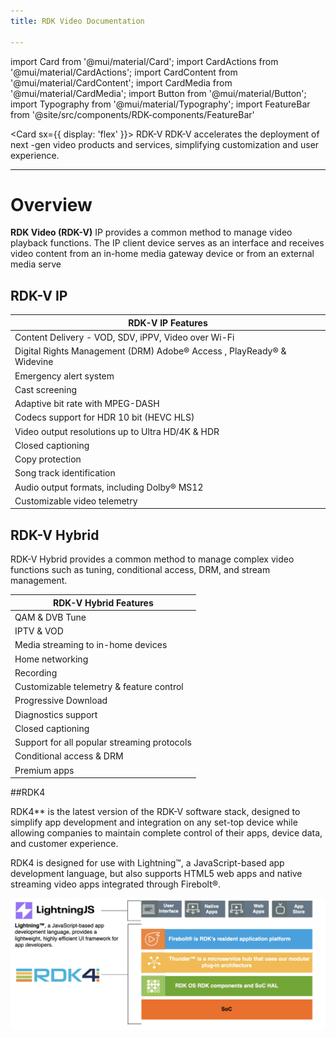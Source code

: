 ```yaml
---
title: RDK Video Documentation

---
```


<!-- External component -->
import Card from '@mui/material/Card';
import CardActions from '@mui/material/CardActions';
import CardContent from '@mui/material/CardContent';
import CardMedia from '@mui/material/CardMedia';
import Button from '@mui/material/Button';
import Typography from '@mui/material/Typography';
import FeatureBar from '@site/src/components/RDK-components/FeatureBar'

<Card sx={{ display: 'flex' }}>
      <CardMedia
        component="img"
        height="240"
        image="https://source.unsplash.com/random?video"
      />
      <CardContent>
        <Typography gutterBottom variant="h5" component="div">
          RDK-V
        </Typography>
        <Typography variant="body2" color="text.secondary">
          RDK-V accelerates the deployment of next -gen video products and services, simplifying customization and user experience.
        </Typography>
      </CardContent>
</Card>

---



# Overview

**RDK Video (RDK-V)** IP provides a common method to manage video playback functions. The IP client device serves as an interface and receives video content from an in-home media gateway device or from an external media serve

## RDK-V IP

| **RDK-V IP Features**                                        |
| ------------------------------------------------------------ |
| Content  Delivery - VOD, SDV, iPPV, Video over Wi-Fi         |
| Digital Rights Management  (DRM)   Adobe® Access , PlayReady® & Widevine |
| Emergency alert system                                       |
| Cast screening                                               |
| Adaptive bit rate with MPEG-DASH                             |
| Codecs support for HDR 10 bit  (HEVC HLS)                    |
| Video output resolutions up to  Ultra HD/4K & HDR            |
| Closed captioning                                            |
| Copy protection                                              |
| Song track identification                                    |
| Audio output formats, including  Dolby® MS12                 |
| Customizable video telemetry                                 |

## RDK-V Hybrid

RDK-V Hybrid provides a common method to manage complex video functions such as tuning, conditional access, DRM, and stream management.

| RDK-V Hybrid Features                        |
| -------------------------------------------- |
| QAM & DVB  Tune                              |
| IPTV & VOD                                   |
| Media streaming to in-home devices           |
| Home networking                              |
| Recording                                    |
| Customizable telemetry &  feature control    |
| Progressive Download                         |
| Diagnostics support                          |
| Closed captioning                            |
| Support for all popular streaming  protocols |
| Conditional access & DRM                     |
| Premium apps                                 |

##RDK4

RDK4** is the latest version of the RDK-V software stack, designed to simplify app development and integration on any set-top device while allowing companies to maintain complete control of their apps, device data, and customer experience.

RDK4 is designed for use with Lightning™, a JavaScript-based app development language, but also supports HTML5 web apps and native streaming video apps integrated through Firebolt®.

![RDK](images/RDK-img1.jpg)

<FeatureBar featureText="Global streaming apps: RDK features pre-integrated top global streaming apps,
providing operators with an easy path to offer today’s most popular content to subscribers." ></FeatureBar>
